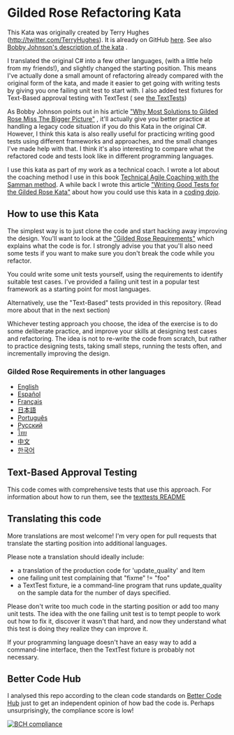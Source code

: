 # Gilded Rose Refactoring Kata

This Kata was originally created by Terry Hughes (http://twitter.com/TerryHughes). It is already on
GitHub [here](https://github.com/NotMyself/GildedRose). See
also [Bobby Johnson's description of the kata](http://iamnotmyself.com/2011/02/13/refactor-this-the-gilded-rose-kata/)
.

I translated the original C# into a few other languages, (with a little help from my friends!), and
slightly changed the starting position. This means I've actually done a small amount of refactoring
already compared with the original form of the kata, and made it easier to get going with writing
tests by giving you one failing unit test to start with. I also added test fixtures for Text-Based
approval testing with TextTest (
see [the TextTests](https://github.com/emilybache/GildedRose-Refactoring-Kata/tree/master/texttests))

As Bobby Johnson points out in his
article ["Why Most Solutions to Gilded Rose Miss The Bigger Picture"](http://iamnotmyself.com/2012/12/07/why-most-solutions-to-gilded-rose-miss-the-bigger-picture)
, it'll actually give you better practice at handling a legacy code situation if you do this Kata in
the original C#. However, I think this kata is also really useful for practicing writing good tests
using different frameworks and approaches, and the small changes I've made help with that. I think
it's also interesting to compare what the refactored code and tests look like in different
programming languages.

I use this kata as part of my work as a technical coach. I wrote a lot about the coaching method I
use in this
book [Technical Agile Coaching with the Samman method](https://leanpub.com/techagilecoach). A while
back I wrote this
article ["Writing Good Tests for the Gilded Rose Kata"](http://coding-is-like-cooking.info/2013/03/writing-good-tests-for-the-gilded-rose-kata/)
about how you could use this kata in a [coding dojo](https://leanpub.com/codingdojohandbook).

## How to use this Kata

The simplest way is to just clone the code and start hacking away improving the design. You'll want
to look at
the ["Gilded Rose Requirements"](https://github.com/emilybache/GildedRose-Refactoring-Kata/tree/master/GildedRoseRequirements.txt)
which explains what the code is for. I strongly advise you that you'll also need some tests if you
want to make sure you don't break the code while you refactor.

You could write some unit tests yourself, using the requirements to identify suitable test cases.
I've provided a failing unit test in a popular test framework as a starting point for most
languages.

Alternatively, use the "Text-Based" tests provided in this repository. (Read more about that in the
next section)

Whichever testing approach you choose, the idea of the exercise is to do some deliberate practice,
and improve your skills at designing test cases and refactoring. The idea is not to re-write the
code from scratch, but rather to practice designing tests, taking small steps, running the tests
often, and incrementally improving the design.

### Gilded Rose Requirements in other languages

- [English](GildedRoseRequirements.txt)
- [Español](GildedRoseRequirements_es.md)
- [Français](GildedRoseRequirements_fr.md)
- [日本語](GildedRoseRequirements_jp.md)
- [Português](GildedRoseRequirements_pt-BR.md)
- [Русский](GildedRoseRequirements_ru.txt)
- [ไทย](GildedRoseRequirements_th.md)
- [中文](GildedRoseRequirements_zh.txt)
- [한국어](GildedRoseRequirements_kr.md)

## Text-Based Approval Testing

This code comes with comprehensive tests that use this approach. For information about how to run
them, see
the [texttests README](https://github.com/emilybache/GildedRose-Refactoring-Kata/tree/master/texttests)

## Translating this code

More translations are most welcome! I'm very open for pull requests that translate the starting
position into additional languages.

Please note a translation should ideally include:

- a translation of the production code for 'update_quality' and Item
- one failing unit test complaining that "fixme" != "foo"
- a TextTest fixture, ie a command-line program that runs update_quality on the sample data for the
  number of days specified.

Please don't write too much code in the starting position or add too many unit tests. The idea with
the one failing unit test is to tempt people to work out how to fix it, discover it wasn't that
hard, and now they understand what this test is doing they realize they can improve it.

If your programming language doesn't have an easy way to add a command-line interface, then the
TextTest fixture is probably not necessary.

## Better Code Hub

I analysed this repo according to the clean code standards
on [Better Code Hub](https://bettercodehub.com) just to get an independent opinion of how bad the
code is. Perhaps unsurprisingly, the compliance score is low!

[![BCH compliance](https://bettercodehub.com/edge/badge/emilybache/GildedRose-Refactoring-Kata?branch=master)](https://bettercodehub.com/) 
